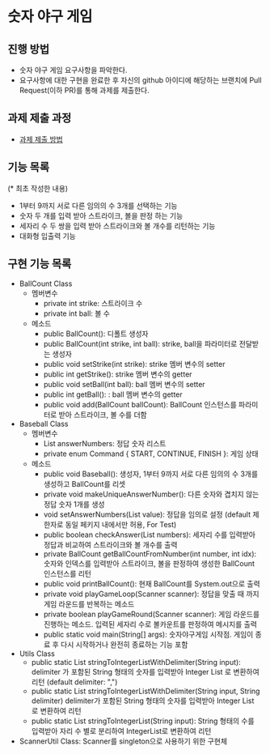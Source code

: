 # 숫자 야구 게임
## 진행 방법
* 숫자 야구 게임 요구사항을 파악한다.
* 요구사항에 대한 구현을 완료한 후 자신의 github 아이디에 해당하는 브랜치에 Pull Request(이하 PR)를 통해 과제를 제출한다.

## 과제 제출 과정
* [과제 제출 방법](https://github.com/next-step/nextstep-docs/tree/master/precourse)

## 기능 목록
(* 최초 작성한 내용)
- 1부터 9까지 서로 다른 임의의 수 3개를 선택하는 기능
- 숫자 두 개를 입력 받아 스트라이크, 볼을 판정 하는 기능
- 세자리 수 두 쌍을 입력 받아 스트라이크와 볼 개수를 리턴하는 기능
- 대화형 입출력 기능


## 구현 기능 목록
- BallCount Class
  - 멤버변수
    - private int strike: 스트라이크 수
    - private int ball: 볼 수
  - 메소드
    - public BallCount(): 디폴트 생성자
    - public BallCount(int strike, int ball): strike, ball을 파라미터로 전달받는 생성자
    - public void setStrike(int strike): strike 멤버 변수의 setter
    - public int getStrike(): strike 멤버 변수의 getter
    - public void setBall(int ball): ball 멤버 변수의 setter
    - public int getBall(): : ball 멤버 변수의 getter
    - public void add(BallCount ballCount): BallCount 인스턴스를 파라미터로 받아 스트라이크, 볼 수를 더함
- Baseball Class 
  - 멤버변수
    - List<Integer> answerNumbers: 정답 숫자 리스트
    - private enum Command { START, CONTINUE, FINISH }: 게임 상태
  - 메소드
    - public void Baseball(): 생성자, 1부터 9까지 서로 다른 임의의 수 3개를 생성하고 BallCount를 리셋
    - private void makeUniqueAnswerNumber(): 다른 숫자와 겹치지 않는 정답 숫자 1개를 생성
    - void setAnswerNumbers(List<Integer> value): 정답을 임의로 설정 (default 제한자로 동일 페키지 내에서만 허용, For Test)
    - public boolean checkAnswer(List<Integer> numbers): 세자리 수를 입력받아 정답과 비교하여 스트라이크와 볼 개수를 출력
    - private BallCount getBallCountFromNumber(int number, int idx): 숫자와 인덱스를 입력받아 스트라이크, 볼을 판정하여 생성한 BallCount 인스턴스를 리턴
    - public void printBallCount(): 현재 BallCount를 System.out으로 출력
    - private void playGameLoop(Scanner scanner): 정답을 맞출 때 까지 게임 라운드를 반복하는 메소드
    - private boolean playGameRound(Scanner scanner): 게임 라운드를 진행하는 메소드. 입력된 세자리 수로 볼카운트를 판정하여 메시지를 출력
    - public static void main(String[] args): 숫자야구게임 시작점. 게임이 종료 후 다시 시작하거나 완전히 종료하는 기능 포함
- Utils Class
  - public static List<Integer> stringToIntegerListWithDelimiter(String input): delimiter 가 포함된 String 형태의 숫자를 입력받아 Integer List 로 변환하여 리턴 (default delimiter: ",")
  - public static List<Integer> stringToIntegerListWithDelimiter(String input, String delimiter) delimiter가 포함된 String 형태의 숫자를 입력받아 Integer List 로 변환하여 리턴
  - public static List<Integer> stringToIntegerList(String input): String 형태의 수를 입력받아 자리 수 별로 분리하여 IntegerList로 변환하여 리턴
- ScannerUtil Class: Scanner를 singleton으로 사용하기 위한 구현체
